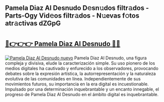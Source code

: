 ## Pamela Diaz Al Desnudo D𝚎sn𝚞dos filtr𝚊dos - Parts-Ogy Vid𝚎os filtr𝚊dos - N𝚞evas f𝚘tos atr𝚊ctivas dZGpG

# <h2><a href="http://mb4119j.tromn.icu/?c=Pamela+Diaz+Al+Desnudo">🔗👉👉👉 Pamela Diaz Al Desnudo 🔗🔗</a></h2>

[![Pamela Diaz Al Desnudo nuevo](https://i.imgur.com/pEAQMta.gif)](http://mb4119j.tromn.icu/?c=Pamela+Diaz+Al+Desnudo)
Pamela Diaz Al Desnudo, una figura compleja y divisiva, elude la caracterización simple. Su uso pionero de los medios digitales ha cautivado y enfurecido a los observadores, provocando debates sobre la expresión artística, la autorrepresentación y la naturaleza evolutiva de las comunidades en línea. Independientemente de sus movimientos futuros, su importancia en la era digital es incuestionable. Impulsado por una determinación inquebrantable y un encanto innegable, el progreso de Pamela Diaz Al Desnudo en el ámbito digital es inquebrantable.
